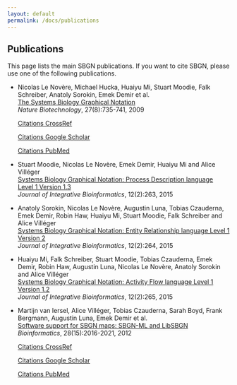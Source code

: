 ```yaml
---
layout: default
permalink: /docs/publications
---
```


## Publications

This page lists the main SBGN publications. If you want to cite SBGN, please use one of the following publications.

*  Nicolas Le Novère,  Michael Hucka, Huaiyu Mi, Stuart Moodie, Falk Schreiber, Anatoly Sorokin, Emek Demir et al.  
   [The Systems Biology Graphical Notation](http://www.nature.com/nbt/journal/v27/n8/full/nbt.1558.html)  
   *Nature Biotechnology*, 27(8):735-741, 2009

   [Citations CrossRef](http://www.nature.com/cited/cited.html?doi=10.1038/nbt.1558)

   [Citations Google Scholar](https://scholar.google.com/scholar?hl=en&as_sdt=2005&sciodt=0,5&cites=2963672330742874231&scipsc=&q=&scisbd=1)

   [Citations PubMed](https://www.ncbi.nlm.nih.gov/pubmed?linkname=pubmed_pubmed_citedin&from_uid=19668183)

*  Stuart Moodie, Nicolas Le Novère, Emek Demir, Huaiyu Mi and Alice Villéger  
   [Systems Biology Graphical Notation: Process Description language Level 1 Version 1.3](http://journal.imbio.de/article.php?aid=263)  
   *Journal of Integrative Bioinformatics*, 12(2):263, 2015

*  Anatoly Sorokin, Nicolas Le Novère, Augustin Luna, Tobias Czauderna, Emek Demir, Robin Haw, Huaiyu Mi, Stuart Moodie, Falk Schreiber and Alice Villéger  
   [Systems Biology Graphical Notation: Entity Relationship language Level 1 Version 2](http://journal.imbio.de/article.php?aid=264)  
   *Journal of Integrative Bioinformatics*, 12(2):264, 2015

*  Huaiyu Mi, Falk Schreiber, Stuart Moodie, Tobias Czauderna, Emek Demir, Robin Haw, Augustin Luna, Nicolas Le Novère, Anatoly Sorokin and Alice Villéger  
   [Systems Biology Graphical Notation: Activity Flow language Level 1 Version 1.2](http://journal.imbio.de/article.php?aid=265)  
   *Journal of Integrative Bioinformatics*, 12(2):265, 2015

*  Martijn van Iersel, Alice Villéger, Tobias Czauderna, Sarah Boyd, Frank Bergmann, Augustin Luna, Emek Demir et al.  
   [Software support for SBGN maps: SBGN-ML and LibSBGN](http://bioinformatics.oxfordjournals.org/content/28/15/2016)  
   *Bioinformatics*, 28(15):2016-2021, 2012

   [Citations CrossRef](http://bioinformatics.oxfordjournals.org/cgi/crossref-forward-links/28/15/2016)

   [Citations Google Scholar](https://scholar.google.com/scholar?hl=en&as_sdt=2005&sciodt=0,5&cites=16247298811091409604&scipsc=&q=&scisbd=1)

   [Citations PubMed](https://www.ncbi.nlm.nih.gov/pubmed?linkname=pubmed_pubmed_citedin&from_uid=22581176)

